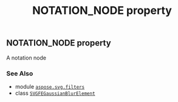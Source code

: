 ﻿---
title: NOTATION_NODE property
second_title: Aspose.SVG for Python via .NET API References
description: 
type: docs
weight: 520
url: /python-net/aspose.svg.filters/svgfegaussianblurelement/notation_node/
is_root: false
---

## NOTATION_NODE property


A notation node

### See Also
* module [`aspose.svg.filters`](../../)
* class [`SVGFEGaussianBlurElement`](/svg/python-net/aspose.svg.filters/svgfegaussianblurelement)
